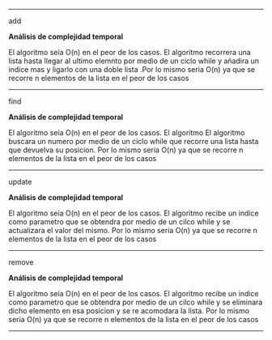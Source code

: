 ----------------------------------------------
add

**Análisis de complejidad temporal**

El algoritmo seía O(n) en el peor de los casos. El algoritmo recorrera una lista hasta llegar al ultimo elemnto por medio de un ciclo while y añadira un indice mas y ligarlo con una doble lista .Por lo mismo seria O(n) ya que se recorre n elementos de la lista en el peor de los casos

----------------------------------------------
find

**Análisis de complejidad temporal**

El algoritmo seía O(n) en el peor de los casos. El algoritmo El algoritmo buscara un numero por medio de un ciclo while que recorre una lista hasta que devuelva su posicion. Por lo mismo seria O(n) ya que se recorre n elementos de la lista en el peor de los casos

----------------------------------------------
update

**Análisis de complejidad temporal**

El algoritmo seía O(n) en el peor de los casos. El algoritmo recibe un indice como parametro que se obtendra por medio de un cilco while y se actualizara el valor del mismo. Por lo mismo seria O(n) ya que se recorre n elementos de la lista en el peor de los casos

----------------------------------------------
remove

**Análisis de complejidad temporal**

El algoritmo seía O(n) en el peor de los casos. El algoritmo recibe un indice como parametro que se obtendra por medio de un cilco while y se eliminara dicho elemento en esa posicion y se re acomodara la lista. Por lo mismo seria O(n) ya que se recorre n elementos de la lista en el peor de los casos

----------------------------------------------


